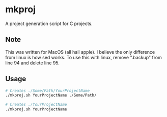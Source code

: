 # mkproj
A project generation script for C projects.  

## Note

This was written for MacOS (all hail apple). I believe the only difference from linux is how sed works. To use this with linux, remove ".backup" from line 94 and delete line 95.

## Usage
```bash
# Creates ./Some/Path/YourProjectName
./mkproj.sh YourProjectName ./Some/Path/

# Creates ./YourProjectName
./mkproj.sh YourProjectName
```
